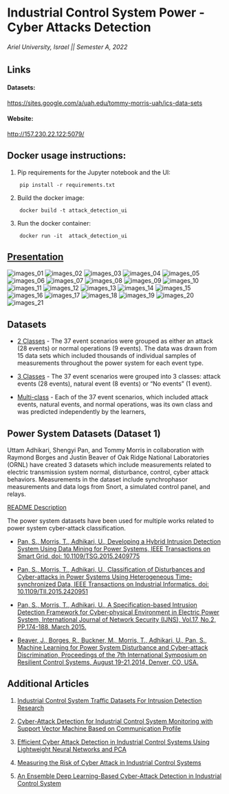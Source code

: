 # Industrial Control System Power - Cyber Attacks Detection 

###### Ariel University, Israel || Semester A, 2022

## Links

#### Datasets:

https://sites.google.com/a/uah.edu/tommy-morris-uah/ics-data-sets

#### Website:

http://157.230.22.122:5079/

## Docker usage instructions:

1. Pip requirements for the Jupyter notebook and the UI:
```
    pip install -r requirements.txt
```

2. Build the docker image:
```
    docker build -t attack_detection_ui
```

3. Run the docker container:
```
    docker run -it  attack_detection_ui
```




## [Presentation](https://www.canva.com/design/DAFbkwt6KjQ/7im1RNlKjYkdZpg1dugivg/view?utm_content=DAFbkwt6KjQ&utm_campaign=designshare&utm_medium=link2&utm_source=sharebutton)

![images_01](https://github.com/VictoKu1/IndustrialControlSystemCyberAttackDetectingCourse/blob/master/Media/1.jpg)
![images_02](https://github.com/VictoKu1/IndustrialControlSystemCyberAttackDetectingCourse/blob/master/Media/2.jpg)
![images_03](https://github.com/VictoKu1/IndustrialControlSystemCyberAttackDetectingCourse/blob/master/Media/3.jpg)
![images_04](https://github.com/VictoKu1/IndustrialControlSystemCyberAttackDetectingCourse/blob/master/Media/4.jpg)
![images_05](https://github.com/VictoKu1/IndustrialControlSystemCyberAttackDetectingCourse/blob/master/Media/5.jpg)
![images_06](https://github.com/VictoKu1/IndustrialControlSystemCyberAttackDetectingCourse/blob/master/Media/6.jpg)
![images_07](https://github.com/VictoKu1/IndustrialControlSystemCyberAttackDetectingCourse/blob/master/Media/7.jpg)
![images_08](https://github.com/VictoKu1/IndustrialControlSystemCyberAttackDetectingCourse/blob/master/Media/8.jpg)
![images_09](https://github.com/VictoKu1/IndustrialControlSystemCyberAttackDetectingCourse/blob/master/Media/9.jpg)
![images_10](https://github.com/VictoKu1/IndustrialControlSystemCyberAttackDetectingCourse/blob/master/Media/10.jpg)
![images_11](https://github.com/VictoKu1/IndustrialControlSystemCyberAttackDetectingCourse/blob/master/Media/11.jpg)
![images_12](https://github.com/VictoKu1/IndustrialControlSystemCyberAttackDetectingCourse/blob/master/Media/12.jpg)
![images_13](https://github.com/VictoKu1/IndustrialControlSystemCyberAttackDetectingCourse/blob/master/Media/13.jpg)
![images_14](https://github.com/VictoKu1/IndustrialControlSystemCyberAttackDetectingCourse/blob/master/Media/14.jpg)
![images_15](https://github.com/VictoKu1/IndustrialControlSystemCyberAttackDetectingCourse/blob/master/Media/15.jpg)
![images_16](https://github.com/VictoKu1/IndustrialControlSystemCyberAttackDetectingCourse/blob/master/Media/16.jpg)
![images_17](https://github.com/VictoKu1/IndustrialControlSystemCyberAttackDetectingCourse/blob/master/Media/17.jpg)
![images_18](https://github.com/VictoKu1/IndustrialControlSystemCyberAttackDetectingCourse/blob/master/Media/18.jpg)
![images_19](https://github.com/VictoKu1/IndustrialControlSystemCyberAttackDetectingCourse/blob/master/Media/19.jpg)
![images_20](https://github.com/VictoKu1/IndustrialControlSystemCyberAttackDetectingCourse/blob/master/Media/20.jpg)
![images_21](https://github.com/VictoKu1/IndustrialControlSystemCyberAttackDetectingCourse/blob/master/Media/21.jpg)





## Datasets

* [2 Classes](https://github.com/VictoKu1/IndustrialControlSystemCyberAttackDetectingCourse/blob/master/Class/binaryAllNaturalPlusNormalVsAttacks) - The 37 event scenarios were grouped as either an attack (28 events) or normal operations (9 events). The data was drawn from 15 data sets which included thousands of individual samples of measurements throughout the power system for each event type.

* [3 Classes](https://github.com/VictoKu1/IndustrialControlSystemCyberAttackDetectingCourse/blob/master/Class/triple) - The 37 event scenarios were grouped into 3 classes: attack events (28 events), natural event (8 events) or “No events” (1 event).

* [Multi-class](https://github.com/VictoKu1/IndustrialControlSystemCyberAttackDetectingCourse/blob/master/Class/multiclass) - Each of the 37 event scenarios, which included attack events, natural events, and normal operations, was its own class and was predicted independently by the learners,



## Power System Datasets (Dataset 1)

Uttam Adhikari, Shengyi Pan, and Tommy Morris in collaboration with Raymond Borges and Justin Beaver of Oak Ridge National Laboratories (ORNL) have created 3 datasets which include measurements related to electric transmission system normal, disturbance, control, cyber attack behaviors. Measurements in the dataset include synchrophasor measurements and data logs from Snort, a simulated control panel, and relays.

[README Description](http://www.google.com/url?q=http%3A%2F%2Fwww.ece.uah.edu%2F~thm0009%2Ficsdatasets%2FPowerSystem_Dataset_README.pdf&sa=D&sntz=1&usg=AOvVaw3t-soxdA-27GPUSRG1JP_Q)

The power system datasets have been used for multiple works related to power system cyber-attack classification.

* [Pan, S., Morris, T., Adhikari, U., Developing a Hybrid Intrusion Detection System Using Data Mining for Power Systems, IEEE Transactions on Smart Grid. doi: 10.1109/TSG.2015.2409775](http://www.google.com/url?q=http%3A%2F%2Fieeexplore.ieee.org%2Fstamp%2Fstamp.jsp%3Ftp%3D%26arnumber%3D7063234%26isnumber%3D5446437&sa=D&sntz=1&usg=AOvVaw06Q-fkYHriTfgJYieCBnJc)

* [Pan, S., Morris, T., Adhikari, U., Classification of Disturbances and Cyber-attacks in Power Systems Using Heterogeneous Time-synchronized Data, IEEE Transactions on Industrial Informatics. doi: 10.1109/TII.2015.2420951](http://www.google.com/url?q=http%3A%2F%2Fieeexplore.ieee.org%2Fstamp%2Fstamp.jsp%3Ftp%3D%26arnumber%3D7081776%26isnumber%3D4389054&sa=D&sntz=1&usg=AOvVaw21tCmn-MAAmkUzCRpflyv_)

* [Pan, S., Morris, T., Adhikari, U., A Specification-based Intrusion Detection Framework for Cyber-physical Environment in Electric Power System, International Journal of Network Security (IJNS), Vol.17, No.2, PP.174-188, March 2015.](http://www.google.com/url?q=http%3A%2F%2Fijns.jalaxy.com.tw%2Fcontents%2Fijns-v17-n2%2Fijns-2015-v17-n2-p174-188.pdf&sa=D&sntz=1&usg=AOvVaw3qkk5GcOIxcgHQesgQjr5w)

* [Beaver, J., Borges, R., Buckner, M., Morris, T., Adhikari, U., Pan, S., Machine Learning for Power System Disturbance and Cyber-attack Discrimination, Proceedings of the 7th International Symposium on Resilient Control Systems, August 19-21,2014, Denver, CO, USA.](https://www.google.com/url?q=https%3A%2F%2Fdoi.org%2F10.1109%2FISRCS.2014.6900095&sa=D&sntz=1&usg=AOvVaw3fR5r_1bSnchlVhDlEXHXE)


## Additional Articles

1. [Industrial Control System Traffic Datasets For Intrusion Detection Research](https://link.springer.com/content/pdf/10.1007/978-3-662-45355-1_5.pdf)

2. [Cyber-Attack Detection for Industrial Control System Monitoring with Support Vector Machine Based on Communication Profile](https://www.researchgate.net/profile/Ichiro-Koshijima/publication/318127445_Cyber-Attack_Detection_for_Industrial_Control_System_Monitoring_with_Support_Vector_Machine_Based_on_Communication_Profile/links/59f477b50f7e9b553ebbdeb6/Cyber-Attack-Detection-for-Industrial-Control-System-Monitoring-with-Support-Vector-Machine-Based-on-Communication-Profile.pdf)

3. [Efficient Cyber Attack Detection in Industrial Control Systems Using Lightweight Neural Networks and PCA](https://arxiv.org/pdf/1907.01216)

4. [Measuring the Risk of Cyber Attack in Industrial Control Systems](https://dora.dmu.ac.uk/bitstream/handle/2086/13839/ewic_icscsr2016_paper12.pdf?sequence=1)

5. [An Ensemble Deep Learning-Based Cyber-Attack Detection in Industrial Control System](https://ieeexplore.ieee.org/iel7/6287639/8948470/09086038.pdf)



































